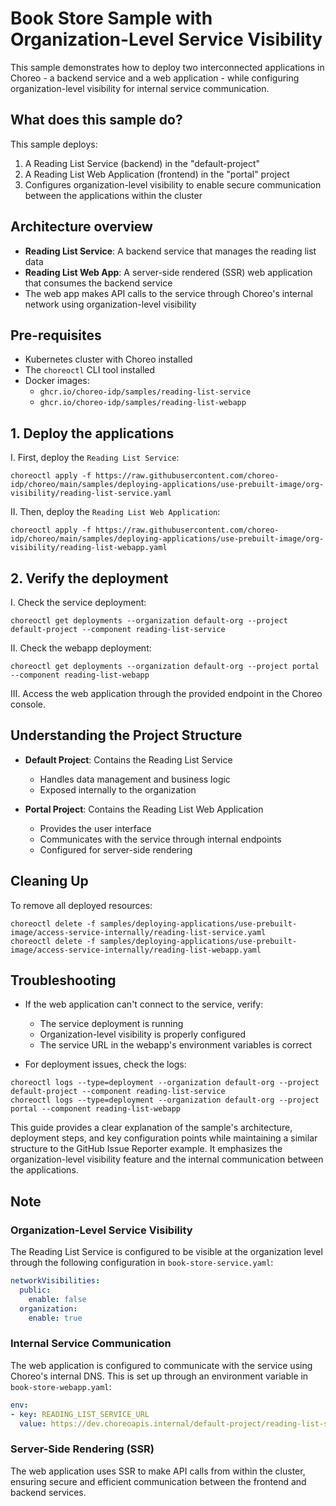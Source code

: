 # Book Store Sample with Organization-Level Service Visibility

This sample demonstrates how to deploy two interconnected applications in Choreo - a backend service and a web application - while configuring organization-level visibility for internal service communication.

## What does this sample do?

This sample deploys:

1. A Reading List Service (backend) in the "default-project"
2. A Reading List Web Application (frontend) in the "portal" project
3. Configures organization-level visibility to enable secure communication between the applications within the cluster

## Architecture overview

- **Reading List Service**: A backend service that manages the reading list data
- **Reading List Web App**: A server-side rendered (SSR) web application that consumes the backend service
- The web app makes API calls to the service through Choreo's internal network using organization-level visibility

## Pre-requisites

- Kubernetes cluster with Choreo installed
- The `choreoctl` CLI tool installed
- Docker images:
  - `ghcr.io/choreo-idp/samples/reading-list-service`
  - `ghcr.io/choreo-idp/samples/reading-list-webapp`

## 1. Deploy the applications

I. First, deploy the `Reading List Service`:

```shell
choreoctl apply -f https://raw.githubusercontent.com/choreo-idp/choreo/main/samples/deploying-applications/use-prebuilt-image/org-visibility/reading-list-service.yaml
```

II. Then, deploy the `Reading List Web Application`:

```shell
choreoctl apply -f https://raw.githubusercontent.com/choreo-idp/choreo/main/samples/deploying-applications/use-prebuilt-image/org-visibility/reading-list-webapp.yaml
```

## 2. Verify the deployment

I. Check the service deployment:

```shell
choreoctl get deployments --organization default-org --project default-project --component reading-list-service
```
II. Check the webapp deployment:

```shell
choreoctl get deployments --organization default-org --project portal --component reading-list-webapp
```

III. Access the web application through the provided endpoint in the Choreo console.

## Understanding the Project Structure

- **Default Project**: Contains the Reading List Service
  - Handles data management and business logic
  - Exposed internally to the organization

- **Portal Project**: Contains the Reading List Web Application
  - Provides the user interface
  - Communicates with the service through internal endpoints
  - Configured for server-side rendering

## Cleaning Up

To remove all deployed resources:

```shell
choreoctl delete -f samples/deploying-applications/use-prebuilt-image/access-service-internally/reading-list-service.yaml
choreoctl delete -f samples/deploying-applications/use-prebuilt-image/access-service-internally/reading-list-webapp.yaml
```

## Troubleshooting

- If the web application can't connect to the service, verify:
  - The service deployment is running
  - Organization-level visibility is properly configured
  - The service URL in the webapp's environment variables is correct

- For deployment issues, check the logs:

```shell
choreoctl logs --type=deployment --organization default-org --project default-project --component reading-list-service
choreoctl logs --type=deployment --organization default-org --project portal --component reading-list-webapp
```

This guide provides a clear explanation of the sample's architecture, deployment steps, and key configuration points while maintaining a similar structure to the GitHub Issue Reporter example. It emphasizes the organization-level visibility feature and the internal communication between the applications.


## Note

### Organization-Level Service Visibility

The Reading List Service is configured to be visible at the organization level through the following configuration in `book-store-service.yaml`:

```yaml
networkVisibilities:
  public:
    enable: false
  organization:
    enable: true
```

### Internal Service Communication

The web application is configured to communicate with the service using Choreo's internal DNS. This is set up through an environment variable in `book-store-webapp.yaml`:

```yaml
env:
- key: READING_LIST_SERVICE_URL
  value: https://dev.choreoapis.internal/default-project/reading-list-service/api/v1/reading-list
```

### Server-Side Rendering (SSR)

The web application uses SSR to make API calls from within the cluster, ensuring secure and efficient communication between the frontend and backend services.
